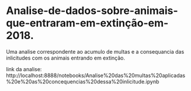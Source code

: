 # Analise-de-dados-sobre-animais-que-entraram-em-extinção-em-2018.
Uma analise correspondente ao acumulo de multas e a consequancia das inlicitudes com os animais entrando em extinção.

link da analise: http://localhost:8888/notebooks/Analise%20das%20multas%20aplicadas%20e%20as%20concequencias%20dessa%20inlicitude.ipynb
